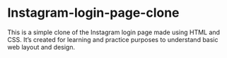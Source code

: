 # Instagram-login-page-clone
This is a simple clone of the Instagram login page made using HTML and CSS. It’s created for learning and practice purposes to understand basic web layout and design.  
